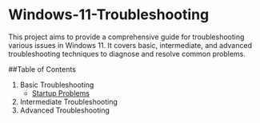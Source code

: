 # Windows-11-Troubleshooting

This project aims to provide a comprehensive guide for troubleshooting various issues in Windows 11. It covers basic, intermediate, and advanced troubleshooting techniques to diagnose and resolve common problems.

##Table of Contents
1. Basic Troubleshooting
   - [Startup Problems](basic/startup_problems.md)
3. Intermediate Troubleshooting
4. Advanced Troubleshooting
